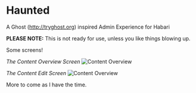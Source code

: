Haunted
=======

A Ghost (http://tryghost.org) inspired Admin Experience for Habari

**PLEASE NOTE:** This is not ready for use, unless you like things blowing up.

Some screens!

*The Content Overview Screen*
![Content Overview](https://raw.github.com/chrisjdavis/imgs/master/content.screen.png)

*The Content Edit Screen*
![Content Overview](https://raw.github.com/chrisjdavis/imgs/master/edit.screen.png)

More to come as I have the time.
